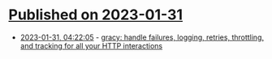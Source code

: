 # [Published on 2023-01-31](index.md)

* [2023-01-31, 04:22:05](https://lobste.rs/s/bnptkn/gracy_handle_failures_logging_retries) - [gracy: handle failures, logging, retries, throttling, and tracking for all your HTTP interactions](https://github.com/guilatrova/gracy)
